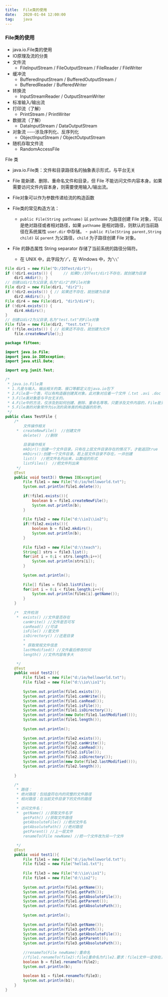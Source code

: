 ```yaml
---
title:  File类的使用
date:   2020-01-04 12:00:00
tag:    java
---
```


### File类的使用



- java.io.File类的使用
- IO原理及流的分类
- 文件流
    - FileInputStream  /  FileOutputStream  /  FileReader  /  FileWriter
- 缓冲流
    - BufferedInputStream / BufferedOutputStream / 
    - BufferedReader / BufferedWriter
- 转换流
    - InputStreamReader  /  OutputStreamWriter
- 标准输入/输出流
- 打印流（了解）
    - PrintStream  /  PrintWriter
- 数据流（了解）
    - DataInputStream  /  DataOutputStream
- 对象流    ----涉及序列化、反序列化
    - ObjectInputStream  /  ObjectOutputStream
- 随机存取文件流
    - RandomAccessFile

File 类
- java.io.File类：文件和目录路径名的抽象表示形式，与平台无关
- File 能新建、删除、重命名文件和目录，但 File 不能访问文件内容本身。如果需要访问文件内容本身，则需要使用输入/输出流。
- File对象可以作为参数传递给流的构造函数
- File类的常见构造方法：
    - `public File(String pathname)`
    以 `pathname` 为路径创建 File 对象，可以是绝对路径或者相对路径，如果 `pathname` 是相对路径，则默认的当前路径在系统属性 `user.dir` 中存储。
    -` public File(String parent,String child)`
    以 `parent` 为父路径，`child` 为子路径创建 File 对象。

- File 的静态属性 String separator 存储了当前系统的路径分隔符。
    - 在 UNIX 中，此字段为‘`/`’，在 Windows 中，为‘`\\`’



```java
File dir1 = new File("D:/IOTest/dir1");
if (!dir1.exists()) {     // 如果D:/IOTest/dir1不存在，就创建为目录
	dir1.mkdir(); }
// 创建以dir1为父目录,名为"dir2"的File对象
File dir2 = new File(dir1, "dir2"); 
if (!dir2.exists()) { // 如果还不存在，就创建为目录
	dir2.mkdirs(); }
File dir4 = new File(dir1, "dir3/dir4");
if (!dir4.exists()) {
	dir4.mkdirs();
}
// 创建以dir2为父目录,名为"test.txt"的File对象
File file = new File(dir2, "test.txt"); 	
if (!file.exists()) { // 如果还不存在，就创建为文件
	file.createNewFile();}
```

```java
package fifteen;

import java.io.File;
import java.io.IOException;
import java.util.Date;

import org.junit.Test;

/*
 * java.io.File类
 * 1.凡是与输入、输出相关的类、接口等都定义在java.io包下
 * 2.File是一个类，可以有构造器创建其对象。此对象对应着一个文件（.txt .avi .doc .ppt .mp3 .jpg）或文件目录
 * 3.File类对象是与平台无关的。
 * 4.File中的方法，仅涉及到如何创建、删除、重命名等等。只要涉及文件内容的，File是无能为力的，必须由io流来完成。
 * 5.File类的对象常作为io流的具体类的构造器的形参。
 */
public class TestFile {
	/*
		文件操作相关
	 *  createNewFile()  //创建文件
		delete()  //删除
		
		目录操作相关
		mkDir():创建一个文件目录。只有在上层文件目录存在的情况下，才能返回true
		mkDirs():创建一个文件目录。若上层文件目录不存在，一并创建
		list()  //把文件名列出来，以数组的形式
		listFiles()  //把文件列出来
	 */
	@Test
	public void test3() throws IOException{
		File file1 = new File("d:/io/helloworld.txt");
		System.out.println(file1.delete());
		
		if(!file1.exists()){
			boolean b = file1.createNewFile();
			System.out.println(b);
		}
		
		File file2 = new File("d:\\io1\\io2");
		if(!file2.exists()){
			boolean b = file2.mkdirs();
			System.out.println(b);
		}
		
		File file3 = new File("d:\\teach");
		String[] strs = file3.list();
		for(int i = 0;i < strs.length;i++){
			System.out.println(strs[i]);
		}
		
		System.out.println();
		
		File[] files = file3.listFiles();
		for(int i = 0;i < files.length;i++){
			System.out.println(files[i].getName());
		}
	}
	
	/*  文件检测
	 *  exists() //文件是否存在
		canWrite() //文件是否可写
		canRead() //可读
		isFile() //是文件
		isDirectory() //还是目录
		*
		* 获取常规文件信息
		lastModified() //文件最后修改时间
		length() //文件内容有多大

	 */
	@Test
	public void test2(){
		File file1 = new File("d:/io/helloworld.txt");
		File file2 = new File("d:\\io\\io1");
		
		System.out.println(file1.exists());
		System.out.println(file1.canWrite());
		System.out.println(file1.canRead());
		System.out.println(file1.isFile());
		System.out.println(file1.isDirectory());
		System.out.println(new Date(file1.lastModified()));
		System.out.println(file1.length());
		
		System.out.println();
		
		System.out.println(file2.exists());
		System.out.println(file2.canWrite());
		System.out.println(file2.canRead());
		System.out.println(file2.isFile());
		System.out.println(file2.isDirectory());
		System.out.println(new Date(file2.lastModified()));
		System.out.println(file2.length());
	
	}
	
	/*
	 * 路径：
	 * 绝对路径：包括盘符在内的完整的文件路径
	 * 相对路径：在当前文件目录下的文件的路径
	 *
	 * 访问文件名：
	 *  getName() //获取文件名字
		getPath() //获取文件路径
		getAbsoluteFile() //绝对文件名
		getAbsolutePath() //绝对路径
		getParent() //上一层文件
		renameTo(File newName) //把一个文件改为另一个文件

	 */
	@Test
	public void test1(){
		File file1 = new File("d:/io/helloworld.txt");
		File file2 = new File("hello1.txt");
		
		File file3 = new File("d:\\io\\io1");
		File file4 = new File("d:\\io2");
		
		System.out.println(file1.getName());
		System.out.println(file1.getPath());
		System.out.println(file1.getAbsoluteFile());
		System.out.println(file1.getParent());
		System.out.println(file1.getAbsolutePath());
		
		System.out.println();
		
		System.out.println(file3.getName());
		System.out.println(file3.getPath());
		System.out.println(file3.getAbsoluteFile());
		System.out.println(file3.getParent());
		System.out.println(file3.getAbsolutePath());
		
		//renameTo(File newName):重命名
		//file1.renameTo(file2):file1重命名为file2.要求：file1文件一定存在，file2一定不存在
		boolean b = file1.renameTo(file2);
		System.out.println(b);
		
		boolean b1 = file4.renameTo(file3);
		System.out.println(b1);
	}
}
```